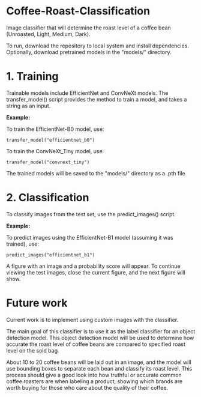 # Coffee-Roast-Classification
Image classifier that will determine the roast level of a coffee bean (Unroasted, Light, Medium, Dark). 

To run, download the repository to local system and install dependencies. Optionally, download pretrained models in the "models/" directory.

# 1. Training
Trainable models include EfficientNet and ConvNeXt models.
The transfer_model() script provides the method to train a model, and takes a string as an input.

**Example:**

To train the EfficientNet-B0 model, use:

```transfer_model("efficientnet_b0")```

To train the ConvNeXt_Tiny model, use:

```transfer_model("convnext_tiny")```

The trained models will be saved to the "models/" directory as a .pth file

# 2. Classification

To classify images from the test set, use the predict_images() script.

**Example:**

To predict images using the EfficientNet-B1 model (assuming it was trained), use:

```predict_images("efficientnet_b1")```

A figure with an image and a probability score will appear. To continue viewing the test images, close the current figure, and the next figure will show.



# Future work
Current work is to implement using custom images with the classifier.

The main goal of this classifier is to use it as the label classifier for an object detection model. 
This object detection model will be used to determine how accurate the roast level of coffee beans are compared to specified roast level on the sold bag.

About 10 to 20 coffee beans will be laid out in an image, and the model will use bounding boxes to separate each bean and classify its roast level.
This process should give a good look into how truthful or accurate common coffee roasters are when labeling a product, showing which brands are worth buying for those who care about the quality of their coffee.
